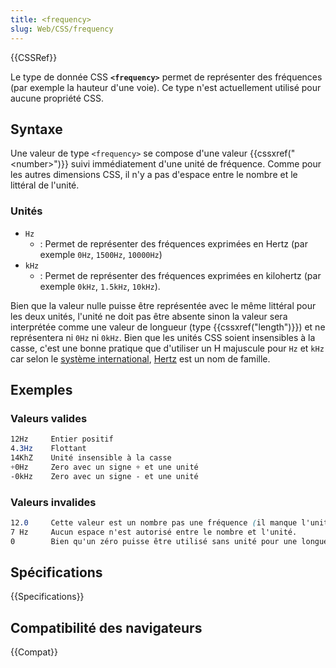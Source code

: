 ```yaml
---
title: <frequency>
slug: Web/CSS/frequency
---
```


{{CSSRef}}

Le type de donnée CSS **`<frequency>`** permet de représenter des fréquences (par exemple la hauteur d'une voie). Ce type n'est actuellement utilisé pour aucune propriété CSS.

## Syntaxe

Une valeur de type `<frequency>` se compose d'une valeur {{cssxref("&lt;number&gt;")}} suivi immédiatement d'une unité de fréquence. Comme pour les autres dimensions CSS, il n'y a pas d'espace entre le nombre et le littéral de l'unité.

### Unités

- `Hz`
  - : Permet de représenter des fréquences exprimées en Hertz (par exemple `0Hz`, `1500Hz`, `10000Hz`)
- `kHz`
  - : Permet de représenter des fréquences exprimées en kilohertz (par exemple `0kHz`, `1.5kHz`, `10kHz`).

Bien que la valeur nulle puisse être représentée avec le même littéral pour les deux unités, l'unité ne doit pas être absente sinon la valeur sera interprétée comme une valeur de longueur (type {{cssxref("length")}}) et ne représentera ni `0Hz` ni `0kHz`. Bien que les unités CSS soient insensibles à la casse, c'est une bonne pratique que d'utiliser un H majuscule pour `Hz` et `kHz` car selon le [système international](https://fr.wikipedia.org/wiki/Système_international_d%27unités), [Hertz](https://fr.wikipedia.org/wiki/Heinrich_Rudolf_Hertz) est un nom de famille.

## Exemples

### Valeurs valides

```css example-good
12Hz     Entier positif
4.3Hz    Flottant
14KhZ    Unité insensible à la casse
+0Hz     Zero avec un signe + et une unité
-0kHz    Zero avec un signe - et une unité
```

### Valeurs invalides

```css example-bad
12.0     Cette valeur est un nombre pas une fréquence (il manque l'unité).
7 Hz     Aucun espace n'est autorisé entre le nombre et l'unité.
0        Bien qu'un zéro puisse être utilisé sans unité pour une longueur, ce n'est pas le cas pour une fréquence.
```

## Spécifications

{{Specifications}}

## Compatibilité des navigateurs

{{Compat}}
